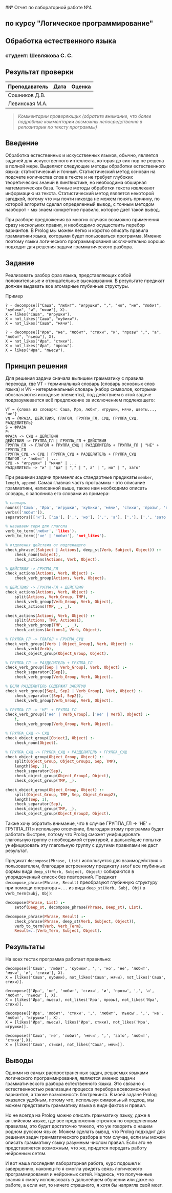 #№ Отчет по лабораторной работе №4
## по курсу "Логическое программирование"

## Обработка естественного языка

### студент: Шевлякова С. С.

## Результат проверки

| Преподаватель     | Дата         |  Оценка       |
|-------------------|--------------|---------------|
| Сошников Д.В. |              |               |
| Левинская М.А.|              |               |

> *Комментарии проверяющих (обратите внимание, что более подробные комментарии возможны непосредственно в репозитории по тексту программы)*


## Введение
Обработка естественных и искусственных языков, обычно, является задачей для искусственного интеллекта, которая до сих пор не решена в полной мере. Выделяют следующие методы обработки естественного языка: статистический и точный. Статистический метод основан на подсчете количества слов в тексте и не требует глубоких теоретических знаний в лингвистике, но необходима обширная математическая база. Точные методы обработки текста извлекают информацию из текста. Статистический метод является некоторой загадкой, потому что мы почти никогда не можем понять причину, по которой алгоритм сделал определенный вывод, с точным методом наоборот - мы знаем конкретное правило, которое дает такой вывод.

При разборе предложения во многих случаях возможно применения сразу нескольких правил, и необходимо осуществить перебор вариантов. В Prolog мы можем легко и коротко описать правила грамматики языка, которыми будет пользоваться программа. Именно поэтому языки логического программирования исключительно хорошо подходит для решения задачи грамматического разбора.

## Задание
Реализовать разбор фраз языка, представляющих собой положительные и отрицательные высказывания. В результате предикат должен выдавать все атомарные глубинные структуры. 

Пример
```
? - decompose(["Саша", "любит", "игрушки", ",", "но", "не", "любит", "кубики", "и", "мячи"], X).
X = likes("Саша", "игрушки").
X = not_likes("Саша", "кубики").
X = not_likes("Саша", "мячи").

? - decompose(["Ира", "не", "любит", "стихи", "и", "прозы" ",", "а", "любит", "пьесы"], X).
X = not_likes("Ира", "стихи").
X = not_likes("Ира", "прозы").
X = likes("Ира", "пьесы").
```

## Принцип решения
Для решения задачи сначала выпишем грамматику с правила перехода, где VT - терминальный словарь (словарь основных слов языка) и VN - нетерминальный словарь (набор символов, которыми обозначаются исходные элементы), под действием в этой задаче подразумевается всё предложение за исключением подлежащего:
```
VT = {слова из словаря: Саша, Ира, любит, игрушки, мячи, цветы..., 'не'}
VN = {ФРАЗА, ДЕЙСТВИЯ, ГЛАГОЛ, ГРУППА_ГЛ, СУЩ, ГРУППА_СУЩ, РАЗДЕЛИТЕЛЬ}
S = ФРАЗА
P:
ФРАЗА -> СУЩ + ДЕЙСТВИЯ
ДЕЙСТВИЯ -> ГРУППА_ГЛ | ГРУППА_ГЛ + ДЕЙСТВИЯ
ГРУППА_ГЛ -> ГЛАГОЛ + ГРУППА_СУЩ | РАЗДЕЛИТЕЛЬ + ГРУППА_ГЛ | "НЕ" + ГРУППА_ГЛ
ГРУППА_СУЩ -> СУЩ | ГРУППА_СУЩ + РАЗДЕЛИТЕЛЬ + ГРУППА_СУЩ
ГЛАГОЛ -> "любит" | ...
СУЩ -> "игрушки" | "мячи" | ...
РАЗДЕЛИТЕЛЬ -> "и" | "да" | "," | ", а" | ", но" | ", зато" 
```
При решении задачи применялись стандартные предикаты ```member```, ```length```, ```append```. Самая главная часть программы - это описание грамматики, написанной выше, также нам необходимо описать словарь, я заполнила его словами из примера:
```prolog
% словарь
nouns(['Саша', 'Ира', 'игрушки', 'кубики', 'мячи', 'стихи', 'прозы', 'пьесы']).
verbs(['любит']).
separators([['и'], ['да'], [',', 'но'], [',', 'а'], [','], [',', 'зато']]).

% называем терм для глагола
verb_to_term('любит', 'likes').
verb_to_term(['не' | 'любит'], 'not_likes').

% отделения действия от подлежащего
check_phrase([Subject | Actions], deep_st(Verb, Subject, Object)) :- 
    check_noun(Subject), 
    check_actions(Actions, Verb, Object).

% ДЕЙСТВИЯ -> ГРУППА_ГЛ
check_actions(Actions, Verb, Object) :- 
    check_verb_group(Actions, Verb, Object).

% ДЕЙСТВИЯ -> ГРУППА-ГЛ + ДЕЙСТВИЯ
check_actions(Actions, Verb, Object) :- 
    split(Actions, Verb_Group, TMP), 
    check_verb_group(Verb_Group, Verb, Object), 
    check_actions(TMP, _, _).

check_actions(Actions, Verb, Object) :- 
    split(Actions, TMP, Actions1),
    check_verb_group(TMP, _, _),
    check_actions(Actions1, Verb, Object).

% ГРУППА_ГЛ -> ГЛАГОЛ + ГРУППА_СУЩ
check_verb_group([Verb | Object_Group], Verb, Object) :- 
    check_verb(Verb),
    check_object_group(Object_Group, Object).

% ГРУППА_ГЛ -> РАЗДЕЛИТЕЛЬ + ГРУППА_ГЛ
check_verb_group([Sep | Verb_Group], Verb, Object) :- 
    check_separator([Sep]), 
    check_verb_group(Verb_Group, Verb, Object).

% ЕСЛИ РАЗДЕЛИТЕЛЬ СОДЕРЖИТ ЗАПЯТУЮ
check_verb_group([Sep1, Sep2 | Verb_Group], Verb, Object) :- 
    check_separator([Sep1, Sep2]), 
    check_verb_group(Verb_Group, Verb, Object).

% ГРУППА_ГЛ -> 'НЕ' + ГРУППА_ГЛ
check_verb_group(['не' | Verb_Group], ['не' | Verb], Object) :- 
    !, 
    check_verb_group(Verb_Group, Verb, Object).

% ГРУППА_СУЩ -> СУЩ
check_object_group([Object], Object) :- 
    check_noun(Object).

% ГРУППА_СУЩ -> ГРУППА_СУЩ + РАЗДЕЛИТЕЛЬ + ГРУППА_СУЩ 
check_object_group(Object_Group, Object) :- 
    split(Object_Group, Object_Group1, Sep, TMP), 
    length(Sep, 1), 
    check_separator(Sep), 
    check_object_group(Object_Group1, Object),
    check_object_group(TMP, _).

check_object_group(Object_Group, Object) :- 
    split(Object_Group, TMP, Sep, Object_Group2), 
    length(Sep, 1),
    check_separator(Sep), 
    check_object_group(TMP, _),
    check_object_group(Object_Group2, Object).
```
Также хочу обратить внимание, что в случае ГРУППА_ГЛ -> 'НЕ' + ГРУППА_ГЛ я использую отсечение, благодаря этому программа будет работать быстрее, потому что Prolog сможет унифицировать глагольную группу с необходимой структурой, а дальнейшие попытки унифицировать эту глагольную группу с другими правилами не даст результат.

Предикат ```decompose(Phrase, List)``` используется для взаимодействия с пользователем, благодаря встроенному предикату ```setof``` все глубинные формы вида ```deep_st(Verb, Subject, Object)``` собираются в упорядоченный список без повторений. Предикат ```decompose_phrase(Phrase, Result)``` преобразуют глубинную структуру при помощи оператора ```=...``` из вида ```deep_st(Verb, Subj, Obj)``` в ```Verb_Term(Subj, Obj)```:
```prolog
decompose(Phrase, List) :- 
    setof(Deep_st, decompose_phrase(Phrase, Deep_st), List).

decompose_phrase(Phrase, Result) :- 
    check_phrase(Phrase, deep_st(Verb, Subject, Object)), 
    verb_to_term(Verb, Verb_Term), 
    Result=..[Verb_Term, Subject, Object].
```

## Результаты
На всех тестах программа работает правильно:
```
decompose(['Саша', 'любит', 'кубики', ',', 'но', 'не', 'любит', 'мячи', 'и', 'стихи'], X).
X = [likes('Саша', кубики), not_likes('Саша', мячи), not_likes('Саша', стихи)].

decompose(['Ира', 'не', 'любит', 'стихи', 'и', 'прозы', ',', 'а', 'любит', 'пьесы' ], X).
X = [likes('Ира', пьесы), not_likes('Ира', прозы), not_likes('Ира', стихи)].

decompose(['Ира', 'любит', 'стихи', ',', 'любит', 'пьесы', ',', 'не', 'любит', 'игрушки'], X).
X = [likes('Ира', пьесы), likes('Ира', стихи), not_likes('Ира', игрушки)].

decompose(['Саша', 'не', 'любит', 'мячи', ',', 'зато', 'любит', 'стихи'],X).             
X = [likes('Саша', стихи), not_likes('Саша', мячи)].
```

## Выводы
Одними из самых распространенных задач, решаемых языками логического программирования, являются именно задачи грамматического разбора естественного языка. Это связано с естественностью реализации процесса перебора всевозможных вариантов, а также возможность бэктрекинга. В моей задаче Prolog оказался удобным, потому что, используя символьный подход, мы можем представить грамматику языка в виде фактов и правил.

Но не всегда на Prolog можно описать грамматику языку, даже в английском языке, где все предложения строятся по определенным правилам, это будет достаточно тяжело, что уж говорить о нашем родном русском языке. Можем сделать вывод, что Prolog подходит для решения задач грамматического разбора в том случае, если мы можем описать грамматику языку разумным числом правил. Если это не представляется возможным, что же, придется передать работу нейронным сетям. 

И вот наша последняя лабораторная работа, курс подошел к завершению, наконец-то я смогла увидеть связь логического программирования и нейронных сетей. Надеюсь, что полученные знания я смогу использовать в дальнейшем обучении или даже на работе, а если нет, то ничего страшного, я хотя бы напрягла свой мозг.
